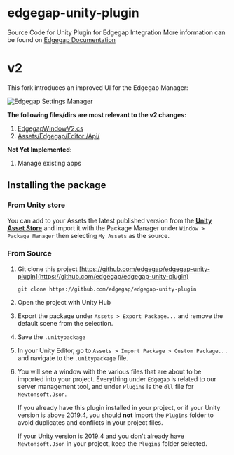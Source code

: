 # edgegap-unity-plugin

Source Code for Unity Plugin for Edgegap Integration
More information can be found on [Edgegap Documentation](https://docs.edgegap.com/docs/tools-and-integrations/unity-plugin)

# v2

This fork introduces an improved UI for the Edgegap Manager:

![Edgegap Settings Manager](https://i.imgur.com/IZfKF9q.png)

**The following files/dirs are most relevant to the v2 changes:**

1. [EdgegapWindowV2.cs](https://github.com/dylanh724/edgegap-unity-plugin-v2/blob/main/Assets/Edgegap/Editor/EdgegapWindowV2.cs)
2. [Assets/Edgegap/Editor
/Api/](https://github.com/dylanh724/edgegap-unity-plugin-v2/tree/main/Assets/Edgegap/Editor/Api)

**Not Yet Implemented:**

1. Manage existing apps

## Installing the package

### From Unity store

You can add to your Assets the latest published version from the [**Unity Asset Store**](https://assetstore.unity.com/packages/tools/network/edgegap-cloud-server-212563)
and import it with the Package Manager under `Window > Package Manager` then selecting `My Assets` as the source.

### From Source

1. Git clone this project [https://github.com/edgegap/edgegap-unity-plugin](https://github.com/edgegap/edgegap-unity-plugin)

   `git clone https://github.com/edgegap/edgegap-unity-plugin`

2. Open the project with Unity Hub

3. Export the package under `Assets > Export Package...` and remove the default scene from the selection.

4. Save the `.unitypackage`

5. In your Unity Editor, go to `Assets > Import Package > Custom Package...` and navigate to the `.unitypackage` file.

6. You will see a window with the various files that are about to be imported into your project.
   Everything under `Edgegap` is related to our server management tool, and under `Plugins` is the `dll` file for `Newtonsoft.Json`.

   If you already have this plugin installed in your project, or if your Unity version is above 2019.4, you should **not** import the `Plugins`
   folder to avoid duplicates and conflicts in your project files.

   If your Unity version is 2019.4 and you don't already have `Newtonsoft.Json` in your project, keep the `Plugins` folder selected.
